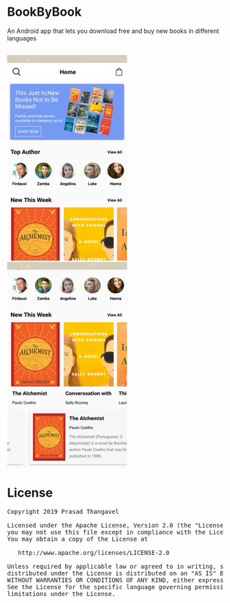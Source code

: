# BookByBook
An Android app that lets you download free and buy new books in different languages

<p float="left">
<br>
<img height="480" width="280" src="https://github.com/prasad091/BookByBook/blob/master/app/src/main/assets/image_one.jpeg"/>&nbsp;&nbsp;&nbsp;&nbsp;&nbsp;
<img height="480" width="280" src="https://github.com/prasad091/BookByBook/blob/master/app/src/main/assets/image_two.jpeg"/>
<br>
</p>

# License

<pre>
Copyright 2019 Prasad Thangavel

Licensed under the Apache License, Version 2.0 (the "License");
you may not use this file except in compliance with the License.
You may obtain a copy of the License at

   http://www.apache.org/licenses/LICENSE-2.0

Unless required by applicable law or agreed to in writing, software
distributed under the License is distributed on an "AS IS" BASIS,
WITHOUT WARRANTIES OR CONDITIONS OF ANY KIND, either express or implied.
See the License for the specific language governing permissions and
limitations under the License.
</pre>
